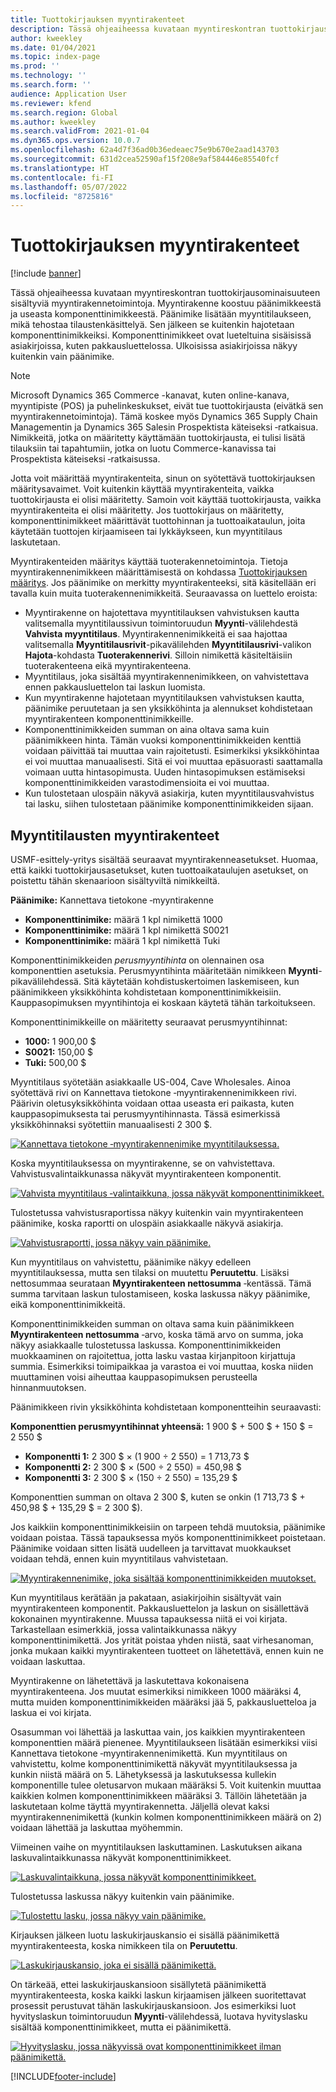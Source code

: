 ```yaml
---
title: Tuottokirjauksen myyntirakenteet
description: Tässä ohjeaiheessa kuvataan myyntireskontran tuottokirjausominaisuuteen sisältyviä myyntirakennetoimintoja. Myyntirakenne koostuu päänimikkeestä ja useasta komponenttinimikkeestä.
author: kweekley
ms.date: 01/04/2021
ms.topic: index-page
ms.prod: ''
ms.technology: ''
ms.search.form: ''
audience: Application User
ms.reviewer: kfend
ms.search.region: Global
ms.author: kweekley
ms.search.validFrom: 2021-01-04
ms.dyn365.ops.version: 10.0.7
ms.openlocfilehash: 62a4d7f36ad0b36edeaec75e9b670e2aad143703
ms.sourcegitcommit: 631d2cea52590af15f208e9af584446e85540fcf
ms.translationtype: HT
ms.contentlocale: fi-FI
ms.lasthandoff: 05/07/2022
ms.locfileid: "8725816"
---
```

# <a name="revenue-recognition-bundles"></a>Tuottokirjauksen myyntirakenteet

[!include [banner](../includes/banner.md)]

Tässä ohjeaiheessa kuvataan myyntireskontran tuottokirjausominaisuuteen sisältyviä myyntirakennetoimintoja. Myyntirakenne koostuu päänimikkeestä ja useasta komponenttinimikkeestä. Päänimike lisätään myyntitilaukseen, mikä tehostaa tilaustenkäsittelyä. Sen jälkeen se kuitenkin hajotetaan komponenttinimikkeiksi. Komponenttinimikkeet ovat lueteltuina sisäisissä asiakirjoissa, kuten pakkausluettelossa. Ulkoisissa asiakirjoissa näkyy kuitenkin vain päänimike.

> [!NOTE]
> Microsoft Dynamics 365 Commerce -kanavat, kuten online-kanava, myyntipiste (POS) ja puhelinkeskukset, eivät tue tuottokirjausta (eivätkä sen myyntirakennetoimintoja). Tämä koskee myös Dynamics 365 Supply Chain Managementin ja Dynamics 365 Salesin Prospektista käteiseksi ‑ratkaisua. Nimikkeitä, jotka on määritetty käyttämään tuottokirjausta, ei tulisi lisätä tilauksiin tai tapahtumiin, jotka on luotu Commerce-kanavissa tai Prospektista käteiseksi ‑ratkaisussa.

Jotta voit määrittää myyntirakenteita, sinun on syötettävä tuottokirjauksen määritysavaimet. Voit kuitenkin käyttää myyntirakenteita, vaikka tuottokirjausta ei olisi määritetty. Samoin voit käyttää tuottokirjausta, vaikka myyntirakenteita ei olisi määritetty. Jos tuottokirjaus on määritetty, komponenttinimikkeet määrittävät tuottohinnan ja tuottoaikataulun, joita käytetään tuottojen kirjaamiseen tai lykkäykseen, kun myyntitilaus laskutetaan.

Myyntirakenteiden määritys käyttää tuoterakennetoimintoja. Tietoja myyntirakennenimikkeen määrittämisestä on kohdassa [Tuottokirjauksen määritys](revenue-recognition-setup.md). Jos päänimike on merkitty myyntirakenteeksi, sitä käsitellään eri tavalla kuin muita tuoterakennenimikkeitä. Seuraavassa on luettelo eroista:

- Myyntirakenne on hajotettava myyntitilauksen vahvistuksen kautta valitsemalla myyntitilaussivun toimintoruudun **Myynti**-välilehdestä **Vahvista myyntitilaus**. Myyntirakennenimikkeitä ei saa hajottaa valitsemalla **Myyntitilausrivit**-pikavälilehden **Myyntitilausrivi**-valikon **Hajota**-kohdasta **Tuoterakennerivi**. Silloin nimikettä käsiteltäisiin tuoterakenteena eikä myyntirakenteena.
- Myyntitilaus, joka sisältää myyntirakennenimikkeen, on vahvistettava ennen pakkausluettelon tai laskun luomista.
- Kun myyntirakenne hajotetaan myyntitilauksen vahvistuksen kautta, päänimike peruutetaan ja sen yksikköhinta ja alennukset kohdistetaan myyntirakenteen komponenttinimikkeille.
- Komponenttinimikkeiden summan on aina oltava sama kuin päänimikkeen hinta. Tämän vuoksi komponenttinimikkeiden kenttiä voidaan päivittää tai muuttaa vain rajoitetusti. Esimerkiksi yksikköhintaa ei voi muuttaa manuaalisesti. Sitä ei voi muuttaa epäsuorasti saattamalla voimaan uutta hintasopimusta. Uuden hintasopimuksen estämiseksi komponenttinimikkeiden varastodimensioita ei voi muuttaa.
- Kun tulostetaan ulospäin näkyvä asiakirja, kuten myyntitilausvahvistus tai lasku, siihen tulostetaan päänimike komponenttinimikkeiden sijaan.

## <a name="bundles-on-sales-orders"></a>Myyntitilausten myyntirakenteet

USMF-esittely-yritys sisältää seuraavat myyntirakenneasetukset. Huomaa, että kaikki tuottokirjausasetukset, kuten tuottoaikataulujen asetukset, on poistettu tähän skenaarioon sisältyviltä nimikkeiltä.

**Päänimike:** Kannettava tietokone ‑myyntirakenne

- **Komponenttinimike:** määrä 1 kpl nimikettä 1000
- **Komponenttinimike:** määrä 1 kpl nimikettä S0021
- **Komponenttinimike:** määrä 1 kpl nimikettä Tuki

Komponenttinimikkeiden *perusmyyntihinta* on olennainen osa komponenttien asetuksia. Perusmyyntihinta määritetään nimikkeen **Myynti**-pikavälilehdessä. Sitä käytetään kohdistuskertoimen laskemiseen, kun päänimikkeen yksikköhinta kohdistetaan komponenttinimikkeisiin. Kauppasopimuksen myyntihintoja ei koskaan käytetä tähän tarkoitukseen.

Komponenttinimikkeille on määritetty seuraavat perusmyyntihinnat:

- **1000:** 1 900,00 $
- **S0021:** 150,00 $
- **Tuki:** 500,00 $

Myyntitilaus syötetään asiakkaalle US-004, Cave Wholesales. Ainoa syötettävä rivi on Kannettava tietokone ‑myyntirakennenimikkeen rivi. Päärivin oletusyksikköhinta voidaan ottaa useasta eri paikasta, kuten kauppasopimuksesta tai perusmyyntihinnasta. Tässä esimerkissä yksikköhinnaksi syötettiin manuaalisesti 2 300 $.

[![Kannettava tietokone ‑myyntirakennenimike myyntitilauksessa.](./media/bundle-01.png)](./media/bundle-01.png)

Koska myyntitilauksessa on myyntirakenne, se on vahvistettava. Vahvistusvalintaikkunassa näkyvät myyntirakenteen komponentit.

[![Vahvista myyntitilaus ‑valintaikkuna, jossa näkyvät komponenttinimikkeet.](./media/bundle-02.png)](./media/bundle-02.png)

Tulostetussa vahvistusraportissa näkyy kuitenkin vain myyntirakenteen päänimike, koska raportti on ulospäin asiakkaalle näkyvä asiakirja.

[![Vahvistusraportti, jossa näkyy vain päänimike.](./media/bundle-03.png)](./media/bundle-03.png)

Kun myyntitilaus on vahvistettu, päänimike näkyy edelleen myyntitilauksessa, mutta sen tilaksi on muutettu **Peruutettu**. Lisäksi nettosummaa seurataan **Myyntirakenteen nettosumma** ‑kentässä. Tämä summa tarvitaan laskun tulostamiseen, koska laskussa näkyy päänimike, eikä komponenttinimikkeitä.

Komponenttinimikkeiden summan on oltava sama kuin päänimikkeen **Myyntirakenteen nettosumma** ‑arvo, koska tämä arvo on summa, joka näkyy asiakkaalle tulostetussa laskussa. Komponenttinimikkeiden muokkaaminen on rajoitettua, jotta lasku vastaa kirjanpitoon kirjattuja summia. Esimerkiksi toimipaikkaa ja varastoa ei voi muuttaa, koska niiden muuttaminen voisi aiheuttaa kauppasopimuksen perusteella hinnanmuutoksen.

Päänimikkeen rivin yksikköhinta kohdistetaan komponentteihin seuraavasti:

**Komponenttien perusmyyntihinnat yhteensä:** 1 900 $ + 500 $ + 150 $ = 2 550 $

- **Komponentti 1:** 2 300 $ × (1 900 ÷ 2 550) = 1 713,73 $
- **Komponentti 2:** 2 300 $ × (500 ÷ 2 550) = 450,98 $
- **Komponentti 3:** 2 300 $ × (150 ÷ 2 550) = 135,29 $

Komponenttien summan on oltava 2 300 $, kuten se onkin (1 713,73 $ + 450,98 $ + 135,29 $ = 2 300 $).

Jos kaikkiin komponenttinimikkeisiin on tarpeen tehdä muutoksia, päänimike voidaan poistaa. Tässä tapauksessa myös komponenttinimikkeet poistetaan. Päänimike voidaan sitten lisätä uudelleen ja tarvittavat muokkaukset voidaan tehdä, ennen kuin myyntitilaus vahvistetaan.

[![Myyntirakennenimike, joka sisältää komponenttinimikkeiden muutokset.](./media/bundle-04.png)](./media/bundle-04.png)

Kun myyntitilaus kerätään ja pakataan, asiakirjoihin sisältyvät vain myyntirakenteen komponentit. Pakkausluettelon ja laskun on sisällettävä kokonainen myyntirakenne. Muussa tapauksessa niitä ei voi kirjata. Tarkastellaan esimerkkiä, jossa valintaikkunassa näkyy komponenttinimikettä. Jos yrität poistaa yhden niistä, saat virhesanoman, jonka mukaan kaikki myyntirakenteen tuotteet on lähetettävä, ennen kuin ne voidaan laskuttaa.

Myyntirakenne on lähetettävä ja laskutettava kokonaisena myyntirakenteena. Jos muutat esimerkiksi nimikkeen 1000 määräksi 4, mutta muiden komponenttinimikkeiden määräksi jää 5, pakkausluetteloa ja laskua ei voi kirjata.

Osasumman voi lähettää ja laskuttaa vain, jos kaikkien myyntirakenteen komponenttien määrä pienenee. Myyntitilaukseen lisätään esimerkiksi viisi Kannettava tietokone ‑myyntirakennenimikettä. Kun myyntitilaus on vahvistettu, kolme komponenttinimikettä näkyvät myyntitilauksessa ja kunkin niistä määrä on 5. Lähetyksessä ja laskutuksessa kullekin komponentille tulee oletusarvon mukaan määräksi 5. Voit kuitenkin muuttaa kaikkien kolmen komponenttinimikkeen määräksi 3. Tällöin lähetetään ja laskutetaan kolme täyttä myyntirakennetta. Jäljellä olevat kaksi myyntirakennenimikettä (kunkin kolmen komponenttinimikkeen määrä on 2) voidaan lähettää ja laskuttaa myöhemmin.

Viimeinen vaihe on myyntitilauksen laskuttaminen. Laskutuksen aikana laskuvalintaikkunassa näkyvät komponenttinimikkeet.

[![Laskuvalintaikkuna, jossa näkyvät komponenttinimikkeet.](./media/bundle-06.png)](./media/bundle-06.png)

Tulostetussa laskussa näkyy kuitenkin vain päänimike.
 
[![Tulostettu lasku, jossa näkyy vain päänimike.](./media/bundle-07.png)](./media/bundle-07.png)

Kirjauksen jälkeen luotu laskukirjauskansio ei sisällä päänimikettä myyntirakenteesta, koska nimikkeen tila on **Peruutettu**.

[![Laskukirjauskansio, joka ei sisällä päänimikettä.](./media/bundle-08.png)](./media/bundle-08.png)

On tärkeää, ettei laskukirjauskansioon sisällytetä päänimikettä myyntirakenteesta, koska kaikki laskun kirjaamisen jälkeen suoritettavat prosessit perustuvat tähän laskukirjauskansioon. Jos esimerkiksi luot hyvityslaskun toimintoruudun **Myynti**-välilehdessä, luotava hyvityslasku sisältää komponenttinimikkeet, mutta ei päänimikettä.

[![Hyvityslasku, jossa näkyvissä ovat komponenttinimikkeet ilman päänimikettä.](./media/bundle-09.png)](./media/bundle-09.png)


[!INCLUDE[footer-include](../../includes/footer-banner.md)]
